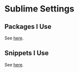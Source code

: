 # Sublime Settings #

## Packages I Use ##

See [here][packages].

[packages]: ./Package%20Control.sublime-settings

## Snippets I Use ##

See [here][snippets].

[snippets]: ./snippets

